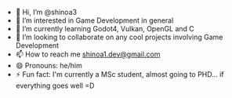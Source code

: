 - 👋 Hi, I’m @shinoa3
- 👀 I’m interested in Game Development in general
- 🌱 I’m currently learning Godot4, Vulkan, OpenGL and C
- 💞️ I’m looking to collaborate on any cool projects involving Game Development
- 📫 How to reach me shinoa1.dev@gmail.com
- 😄 Pronouns: he/him
- ⚡ Fun fact: I'm currently a MSc student, almost going to PHD... if everything goes well =D

<!---
shinoa3/shinoa3 is a ✨ special ✨ repository because its `README.md` (this file) appears on your GitHub profile.
You can click the Preview link to take a look at your changes.
--->
